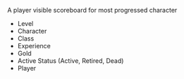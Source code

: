 A player visible scoreboard for most progressed character

- Level
- Character
- Class
- Experience
- Gold
- Active Status (Active, Retired, Dead)
- Player